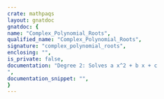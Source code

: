 ```yaml
---
crate: mathpaqs
layout: gnatdoc
gnatdoc: {
name: "Complex_Polynomial_Roots",
qualified_name: "Complex_Polynomial_Roots",
signature: "complex_polynomial_roots",
enclosing: "",
is_private: false,
documentation: "Degree 2: Solves a x^2 + b x + c",
documentation_snippet: "",
}
---
```

